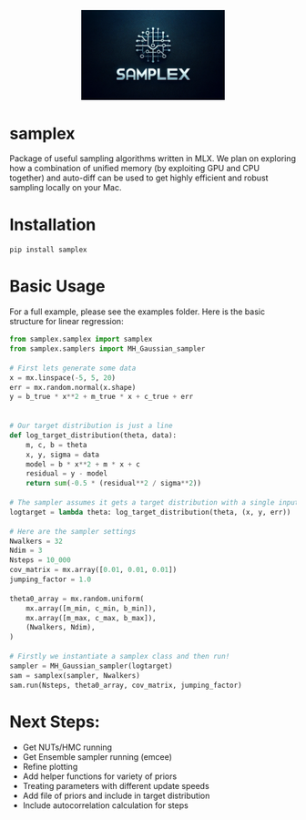 <p align="center">
  <img src="samplex_logo.png" alt="samplex Logo" width="50%" />
</p>

# samplex
Package of useful sampling algorithms written in MLX. We plan on exploring how a combination of unified memory (by exploiting GPU and CPU together) and auto-diff can be used to get highly efficient and robust sampling locally on your Mac.


# Installation

```python
pip install samplex
```

# Basic Usage

For a full example, please see the examples folder. Here is the basic structure for linear regression:

```python
from samplex.samplex import samplex
from samplex.samplers import MH_Gaussian_sampler

# First lets generate some data
x = mx.linspace(-5, 5, 20)
err = mx.random.normal(x.shape)
y = b_true * x**2 + m_true * x + c_true + err


# Our target distribution is just a line
def log_target_distribution(theta, data):
    m, c, b = theta
    x, y, sigma = data
    model = b * x**2 + m * x + c
    residual = y - model
    return sum(-0.5 * (residual**2 / sigma**2))

# The sampler assumes it gets a target distribution with a single input vector theta
logtarget = lambda theta: log_target_distribution(theta, (x, y, err))

# Here are the sampler settings
Nwalkers = 32
Ndim = 3
Nsteps = 10_000
cov_matrix = mx.array([0.01, 0.01, 0.01])
jumping_factor = 1.0

theta0_array = mx.random.uniform(
    mx.array([m_min, c_min, b_min]),
    mx.array([m_max, c_max, b_max]),
    (Nwalkers, Ndim),
)

# Firstly we instantiate a samplex class and then run!
sampler = MH_Gaussian_sampler(logtarget)
sam = samplex(sampler, Nwalkers)
sam.run(Nsteps, theta0_array, cov_matrix, jumping_factor)
```

# Next Steps:

- Get NUTs/HMC running
- Get Ensemble sampler running (emcee)
- Refine plotting
- Add helper functions for variety of priors
- Treating parameters with different update speeds
- Add file of priors and include in target distribution
- Include autocorrelation calculation for steps
